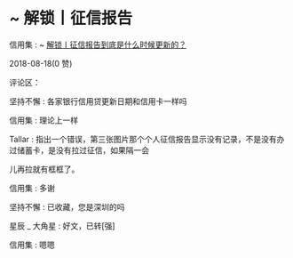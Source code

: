 # ~ 解锁丨征信报告

信用集 : ~ [解锁丨征信报告到底是什么时候更新的？](https://mp.weixin.qq.com/s/rLQ1l89oscZpgxqlSWFwbg)

2018-08-18(0 赞)

评论区：

坚持不懈 : 各家银行信用贷更新日期和信用卡一样吗

信用集 : 理论上一样

Tallar : 指出一个错误，第三张图片那个个人征信报告显示没有记录，不是没有办过储蓄卡，是没有拉过征信，如果隔一会

儿再拉就有框框了。

信用集 : 多谢

坚持不懈 : 已收藏，您是深圳的吗

星辰 _ 大角星 : 好文，已转[强]

信用集 : 嗯嗯